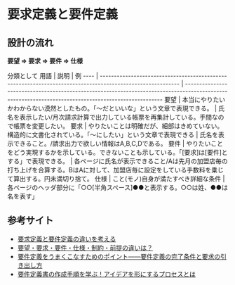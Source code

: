 # **要求定義**と**要件定義**

## 設計の流れ
**要望 => 要求 => 要件 => 仕様**

分類として
用語 |                                                    説明                                                    |                                                                          例
---- | ---------------------------------------------------------------------------------------------------------- | ----------------------------------------------------------------------------------------------------------------------------------------------------
要望 | 本当にやりたいかわからない漠然としたもの。「～だといいな」という文章で表現できる。                         | 氏名を表示したい/月次請求計算で出力している帳票を再集計している。手間なので帳票を変更したい。
要求 | やりたいことは明確だが、細部はきめていない。構造的に文書化されている。「～にしたい」という文章で表現できる | 氏名を表示できること。/請求出力で欲しい情報はA,B,C,Dである。
要件 | やりたいことをどう実現するかを示している。できないことも示している。「[要求]は[要件]とする」で表現できる。 | 各ページに氏名が表示できること/Aは先月の加盟店毎の打ち上げを合算する。BはAに対して、加盟店毎に設定をしている手数料を乗じて算出する。円未満切り捨て。
仕様 | こと(モノ)自身が満たすべき詳細な条件                                                                       | 各ページのヘッダ部分に「○○[半角スペース]●●と表示する。○○は姓、●●は名を表す」

## 参考サイト
- [要求定義と要件定義の違いを考える](http://qiita.com/sunstripe/items/61df719fb1f6178b2605)
- [要望・要求・要件・仕様・制約・前提の違いは？](http://qiita.com/digdagdag/items/2808205d89344ab8a3a1)
- [要件定義をうまくこなすためのポイント――要件定義の完了条件と要求の引き出し方](http://www.atmarkit.co.jp/ait/articles/1507/02/news009.html)
- [要件定義書の作成手順を学ぶ！アイデアを形にするプロセスとは](https://techacademy.jp/magazine/12257)